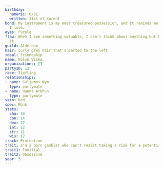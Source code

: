 ```yaml
---
birthday:
  numeric: 6/31
  written: 31st of Korent
bond: My instrument is my most treasured possession, and it reminds me of someone
  I love.
eyes: Purple
flaw: When I see something valuable, I can't think about anything but how to steal
  it.
guild: Alderden
hair: curly grey hair that's parted to the left
ideal: Friendship
name: Nolyn Viska
organizations: []
partyID: 12
race: Tiefling
relationships:
- name: Guliemos Nym
  type: partymate
- name: Hanna Arkhun
  type: partymate
skin: Red
spec: Monk
stats:
  cha: 10
  con: 14
  dex: 17
  int: 12
  str: 11
  wis: 12
track: Protection
trait: I'm a born gambler who can't resist taking a risk for a potential payoff.
trait1: Familial
trait2: Obsessive
year: 3
---
```

